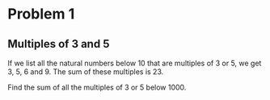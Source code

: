 # Problem 1
## Multiples of 3 and 5
If we list all the natural numbers below 10 that are multiples of 3 or 5, we
get 3, 5, 6 and 9. The sum of these multiples is 23.



Find the sum of all the multiples of 3 or 5 below 1000.

